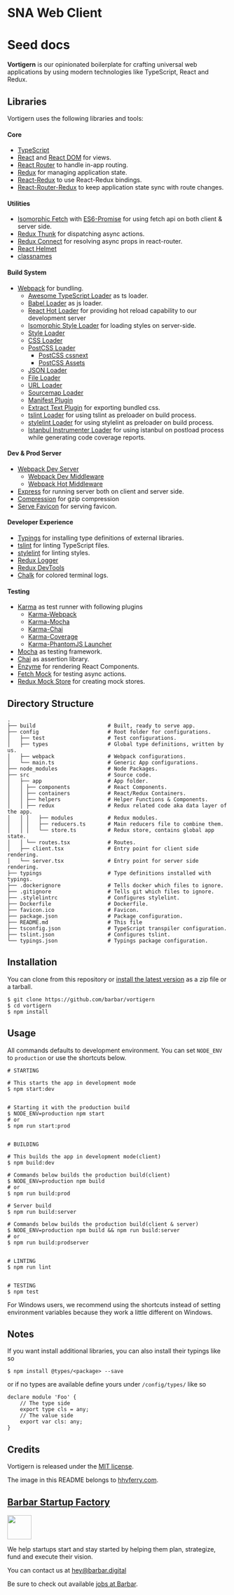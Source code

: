 SNA Web Client
=========================

# Seed docs

**Vortigern** is our opinionated boilerplate for crafting universal web applications by using modern technologies like TypeScript, React and Redux.

## Libraries
Vortigern uses the following libraries and tools:

#### Core
* [TypeScript](https://www.typescriptlang.org/)
* [React](https://github.com/facebook/react) and [React DOM](https://github.com/facebook/react) for views.
* [React Router](https://github.com/reactjs/react-router) to handle in-app routing.
* [Redux](https://github.com/reactjs/redux) for managing application state.
* [React-Redux](https://github.com/reactjs/react-redux) to use React-Redux bindings.
* [React-Router-Redux](https://github.com/reactjs/react-router-redux) to keep application state sync with route changes.

#### Utilities
* [Isomorphic Fetch](https://github.com/matthew-andrews/isomorphic-fetch) with [ES6-Promise](https://github.com/stefanpenner/es6-promise) for using fetch api on both client & server side.
* [Redux Thunk](https://github.com/gaearon/redux-thunk) for dispatching async actions.
* [Redux Connect](https://github.com/makeomatic/redux-connect) for resolving async props in react-router.
* [React Helmet](https://github.com/nfl/react-helmet)
* [classnames](https://github.com/JedWatson/classnames)

#### Build System
* [Webpack](https://github.com/webpack/webpack) for bundling.
  * [Awesome TypeScript Loader](https://github.com/s-panferov/awesome-typescript-loader) as ts loader.
  * [Babel Loader](https://github.com/babel/babel-loader) as js loader.
  * [React Hot Loader](https://github.com/gaearon/react-hot-loader) for providing hot reload capability to our development server
  * [Isomorphic Style Loader](https://github.com/kriasoft/isomorphic-style-loader) for loading styles on server-side.
  * [Style Loader](https://github.com/webpack/style-loader)
  * [CSS Loader](https://github.com/webpack/css-loader)
  * [PostCSS Loader](https://github.com/postcss/postcss)
    * [PostCSS cssnext](https://github.com/MoOx/postcss-cssnext)
    * [PostCSS Assets](https://github.com/assetsjs/postcss-assets)
  * [JSON Loader](https://github.com/webpack/json-loader)
  * [File Loader](https://github.com/webpack/file-loader)
  * [URL Loader](https://github.com/webpack/url-loader)
  * [Sourcemap Loader](https://github.com/webpack/source-map-loader)
  * [Manifest Plugin](https://github.com/danethurber/webpack-manifest-plugin)
  * [Extract Text Plugin](https://github.com/webpack/extract-text-webpack-plugin) for exporting bundled css. 
  * [tslint Loader](https://github.com/wbuchwalter/tslint-loader) for using tslint as preloader on build process.
  * [stylelint Loader](https://github.com/adrianhall/stylelint-loader) for using stylelint as preloader on build process.
  * [Istanbul Instrumenter Loader](https://github.com/deepsweet/istanbul-instrumenter-loader) for using istanbul on postload process while generating code coverage reports.

#### Dev & Prod Server
* [Webpack Dev Server](https://github.com/webpack/webpack-dev-server)
  * [Webpack Dev Middleware](https://github.com/webpack/webpack-dev-middleware)
  * [Webpack Hot Middleware](https://github.com/webpack/webpack-hot-middleware)
* [Express](https://github.com/expressjs/express) for running server both on client and server side.
* [Compression](https://github.com/expressjs/compression) for gzip compression
* [Serve Favicon](https://github.com/expressjs/serve-favicon) for serving favicon.

#### Developer Experience
* [Typings](https://github.com/typings/typings) for installing type definitions of external libraries.
* [tslint](https://github.com/palantir/tslint) for linting TypeScript files.
* [stylelint](https://github.com/stylelint/stylelint) for linting styles.
* [Redux Logger](https://github.com/theaqua/redux-logger)
* [Redux DevTools](https://github.com/gaearon/redux-devtools)
* [Chalk](https://github.com/chalk/chalk) for colored terminal logs.

#### Testing
* [Karma](https://github.com/karma-runner/karma) as test runner with following plugins
  * [Karma-Webpack](https://github.com/webpack/karma-webpack)
  * [Karma-Mocha](https://github.com/karma-runner/karma-mocha)
  * [Karma-Chai](https://github.com/xdissent/karma-chai)
  * [Karma-Coverage](https://github.com/karma-runner/karma-coverage)
  * [Karma-PhantomJS Launcher](https://github.com/karma-runner/karma-phantomjs-launcher)
* [Mocha](https://github.com/mochajs/mocha) as testing framework.
* [Chai](https://github.com/chaijs/chai) as assertion library.
* [Enzyme](https://github.com/jquery/jquery) for rendering React Components.
* [Fetch Mock](https://github.com/wheresrhys/fetch-mock) for testing async actions.
* [Redux Mock Store](https://github.com/arnaudbenard/redux-mock-store) for creating mock stores.

## Directory Structure

    .
    ├── build                       # Built, ready to serve app.
    ├── config                      # Root folder for configurations.
    │   ├── test                    # Test configurations.
    │   ├── types                   # Global type definitions, written by us.
    │   ├── webpack                 # Webpack configurations.
    │   └── main.ts                 # Generic App configurations.
    ├── node_modules                # Node Packages.
    ├── src                         # Source code.
    │   ├── app                     # App folder.
    │   │ ├── components            # React Components.
    │   │ ├── containers            # React/Redux Containers.
    │   │ ├── helpers               # Helper Functions & Components.
    │   │ ├── redux                 # Redux related code aka data layer of the app.
    │   │ │   ├── modules           # Redux modules.   
    │   │ │   ├── reducers.ts       # Main reducers file to combine them.  
    │   │ │   └── store.ts          # Redux store, contains global app state.    
    │   │ └── routes.tsx            # Routes.
    │   ├── client.tsx              # Entry point for client side rendering.
    │   └── server.tsx              # Entry point for server side rendering.
    ├── typings                     # Type definitions installed with typings.              
    ├── .dockerignore               # Tells docker which files to ignore.
    ├── .gitignore                  # Tells git which files to ignore.
    ├── .stylelintrc                # Configures stylelint.
    ├── Dockerfile                  # Dockerfile.
    ├── favicon.ico                 # Favicon.
    ├── package.json                # Package configuration.
    ├── README.md                   # This file
    ├── tsconfig.json               # TypeScript transpiler configuration.
    ├── tslint.json                 # Configures tslint.
    └── typings.json                # Typings package configuration.


## Installation

You can clone from this repository or [install the latest version](https://github.com/barbar/vortigern/releases) as a zip file or a tarball. 


    $ git clone https://github.com/barbar/vortigern
    $ cd vortigern
    $ npm install


## Usage

All commands defaults to development environment. You can set `NODE_ENV` to `production` or use the shortcuts below.

    # STARTING
    
    # This starts the app in development mode
    $ npm start:dev
    
    
    # Starting it with the production build
    $ NODE_ENV=production npm start 
    # or
    $ npm run start:prod
    
    
    # BUILDING
    
    # This builds the app in development mode(client)
    $ npm build:dev
    
    # Commands below builds the production build(client)
    $ NODE_ENV=production npm build 
    # or
    $ npm run build:prod
    
    # Server build
    $ npm run build:server
    
    # Commands below builds the production build(client & server)
    $ NODE_ENV=production npm build && npm run build:server
    # or
    $ npm run build:prodserver
    
    
    # LINTING
    $ npm run lint
    
    
    # TESTING
    $ npm test

For Windows users, we recommend using the shortcuts instead of setting environment variables because they work a little different on Windows.

## Notes
If you want install additional libraries, you can also install their typings like so
    
    $ npm install @types/<package> --save

or if no types are available define yours under `/config/types/` like so
      
    declare module 'Foo' {
        // The type side
        export type cls = any;
        // The value side
        export var cls: any;
    }

## Credits

Vortigern is released under the [MIT license](LICENSE). 

The image in this README belongs to [hhvferry.com](http://www.hhvferry.com/vortscrap.html).


## [Barbar Startup Factory](https://www.barbar.com.tr/?ref=vortigern)

<a target="_blank" href="https://barbar.digital/?ref=vortigern-barbar-logo"><img src="https://barbaruploads.s3.amazonaws.com/bicoz/logo2x.png" height="55px" /></a>

We help startups start and stay started by helping them plan, strategize, fund and execute their vision. 

You can contact us at [hey@barbar.digital](mailto:hey@barbar.digital)

Be sure to check out available [jobs at Barbar](https://github.com/barbar/hr).
